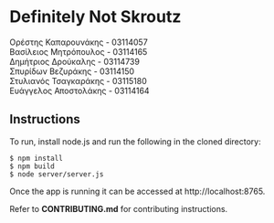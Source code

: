 # Definitely Not Skroutz

Ορέστης Καπαρουνάκης - 03114057\
Βασίλειος Μητρόπουλος - 03114165\
Δημήτριος Δρούκαλης - 03114739\
Σπυρίδων Βεζυράκης - 03114150\
Στυλιανός Τσαγκαράκης - 03115180\
Ευάγγελος Αποστολάκης - 03114164


## Instructions

To run, install node.js and run the following in the cloned directory:

```
$ npm install
$ npm build
$ node server/server.js
```

Once the app is running it can be accessed at http://localhost:8765.

Refer to **CONTRIBUTING.md** for contributing instructions.

